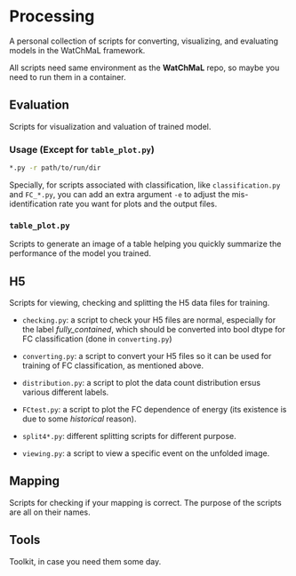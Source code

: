 # Processing
A personal collection of scripts for converting, visualizing, and evaluating models in the WatChMaL framework.

All scripts need same environment as the **WatChMaL** repo, so maybe you need to run them in a container.



## Evaluation
Scripts for visualization and valuation of trained model.


### Usage (Except for `table_plot.py`)
```bash
*.py -r path/to/run/dir
```

Specially, for scripts associated with classification, like `classification.py` and `FC_*.py`, you can add an extra argument `-e` to adjust the mis-identification rate you want for plots and the output files.

### `table_plot.py`

Scripts to generate an image of a table helping you quickly summarize the performance of the model you trained.


## H5

Scripts for viewing, checking and splitting the H5 data files for training.

- `checking.py`: a script to check your H5 files are normal, especially for the label *fully_contained*, which should be converted into bool dtype for FC classification (done in `converting.py`)

- `converting.py`: a script to convert your H5 files so it can be used for training of FC classification, as mentioned above.

-  `distribution.py`: a script to plot the data count distribution ersus various different labels.

- `FCtest.py`: a script to plot the FC dependence of energy (its existence is due to some *historical* reason).

- `split4*.py`: different splitting scripts for different purpose.

- `viewing.py`: a script to view a specific event on the unfolded image.



## Mapping

Scripts for checking if your mapping is correct. The purpose of the scripts are all on their names.


## Tools

Toolkit, in case you need them some day.

